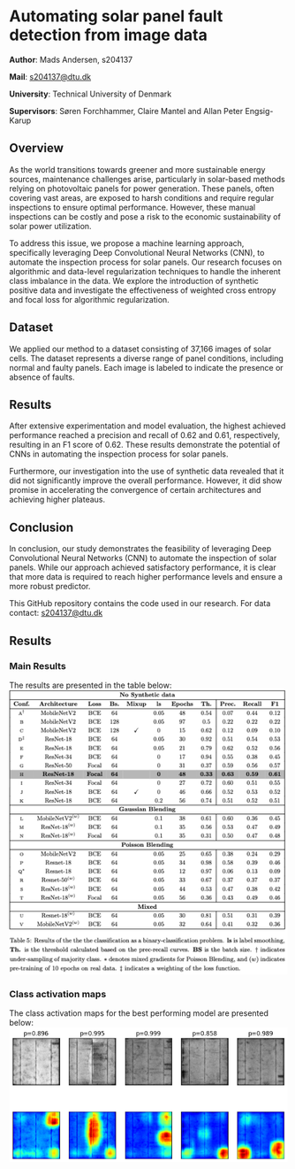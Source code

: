 # Automating solar panel fault detection from image data
**Author**: Mads Andersen, s204137

**Mail**: s204137@dtu.dk

**University**: Technical University of Denmark

**Supervisors**: Søren Forchhammer, Claire Mantel and Allan Peter Engsig-Karup
## Overview
As the world transitions towards greener and more sustainable energy sources, maintenance challenges arise,
particularly in solar-based methods relying on photovoltaic panels for power generation. These panels, often
covering vast areas, are exposed to harsh conditions and require regular inspections to ensure optimal performance.
However, these manual inspections can be costly and pose a risk to the economic sustainability of solar power
utilization.

To address this issue, we propose a machine learning approach, specifically leveraging
Deep Convolutional Neural Networks (CNN), to automate the inspection process for solar panels.
Our research focuses on algorithmic and data-level regularization techniques to handle the inherent
class imbalance in the data. We explore the introduction of synthetic positive data and investigate
the effectiveness of weighted cross entropy and focal loss for algorithmic regularization.

## Dataset
We applied our method to a dataset consisting of 37,166 images of solar cells. The dataset represents a diverse
range of panel conditions, including normal and faulty panels. Each image is labeled to indicate the presence or
absence of faults.

## Results
After extensive experimentation and model evaluation, the highest achieved performance reached a precision
and recall of 0.62 and 0.61, respectively, resulting in an F1 score of 0.62. These results demonstrate the
potential of CNNs in automating the inspection process for solar panels.

Furthermore, our investigation into the use of synthetic data revealed that it did not significantly improve the overall performance. However, it did show promise in accelerating the convergence of certain architectures and achieving higher plateaus.

## Conclusion
In conclusion, our study demonstrates the feasibility of leveraging Deep Convolutional Neural Networks (CNN)
to automate the inspection of solar panels. While our approach achieved satisfactory performance, it is clear
that more data is required to reach higher performance levels and ensure a more robust predictor.

This GitHub repository contains the code used in our research. For data contact: s204137@dtu.dk

## Results

### Main Results 
The results are presented in the table below: 
![Alt Text](ImagesForReport/OutputAnalysis/MainTable.png)

### Class activation maps
The class activation maps for the best performing model are presented below:
![Alt Text](ImagesForReport/OutputAnalysis/CamRandomPos.png)
